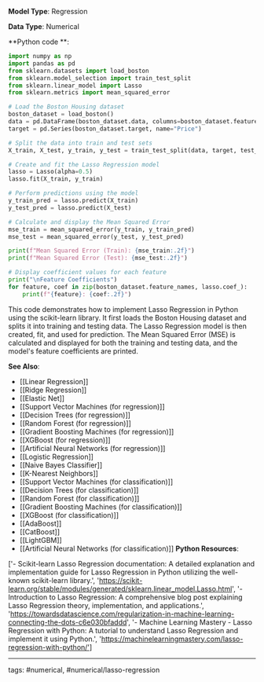 **Model Type**: Regression

**Data Type**: Numerical

**Python code **:


```python
import numpy as np
import pandas as pd
from sklearn.datasets import load_boston
from sklearn.model_selection import train_test_split
from sklearn.linear_model import Lasso
from sklearn.metrics import mean_squared_error

# Load the Boston Housing dataset
boston_dataset = load_boston()
data = pd.DataFrame(boston_dataset.data, columns=boston_dataset.feature_names)
target = pd.Series(boston_dataset.target, name="Price")

# Split the data into train and test sets
X_train, X_test, y_train, y_test = train_test_split(data, target, test_size=0.3, random_state=42)

# Create and fit the Lasso Regression model
lasso = Lasso(alpha=0.5)
lasso.fit(X_train, y_train)

# Perform predictions using the model
y_train_pred = lasso.predict(X_train)
y_test_pred = lasso.predict(X_test)

# Calculate and display the Mean Squared Error
mse_train = mean_squared_error(y_train, y_train_pred)
mse_test = mean_squared_error(y_test, y_test_pred)

print(f"Mean Squared Error (Train): {mse_train:.2f}")
print(f"Mean Squared Error (Test): {mse_test:.2f}")

# Display coefficient values for each feature
print("\nFeature Coefficients")
for feature, coef in zip(boston_dataset.feature_names, lasso.coef_):
    print(f"{feature}: {coef:.2f}")
```

This code demonstrates how to implement Lasso Regression in Python using the scikit-learn library. It first loads the Boston Housing dataset and splits it into training and testing data. The Lasso Regression model is then created, fit, and used for prediction. The Mean Squared Error (MSE) is calculated and displayed for both the training and testing data, and the model's feature coefficients are printed.


**See Also**:

- [[Linear Regression]]
- [[Ridge Regression]]
- [[Elastic Net]]
- [[Support Vector Machines (for regression)]]
- [[Decision Trees (for regression)]]
- [[Random Forest (for regression)]]
- [[Gradient Boosting Machines (for regression)]]
- [[XGBoost (for regression)]]
- [[Artificial Neural Networks (for regression)]]
- [[Logistic Regression]]
- [[Naive Bayes Classifier]]
- [[K-Nearest Neighbors]]
- [[Support Vector Machines (for classification)]]
- [[Decision Trees (for classification)]]
- [[Random Forest (for classification)]]
- [[Gradient Boosting Machines (for classification)]]
- [[XGBoost (for classification)]]
- [[AdaBoost]]
- [[CatBoost]]
- [[LightGBM]]
- [[Artificial Neural Networks (for classification)]]
**Python Resources**:

['- Scikit-learn Lasso Regression documentation: A detailed explanation and implementation guide for Lasso Regression in Python utilizing the well-known scikit-learn library.', 'https://scikit-learn.org/stable/modules/generated/sklearn.linear_model.Lasso.html', '- Introduction to Lasso Regression: A comprehensive blog post explaining Lasso Regression theory, implementation, and applications.', 'https://towardsdatascience.com/regularization-in-machine-learning-connecting-the-dots-c6e030bfaddd', '- Machine Learning Mastery - Lasso Regression with Python: A tutorial to understand Lasso Regression and implement it using Python.', 'https://machinelearningmastery.com/lasso-regression-with-python/']


---
tags: #numerical, #numerical/lasso-regression
